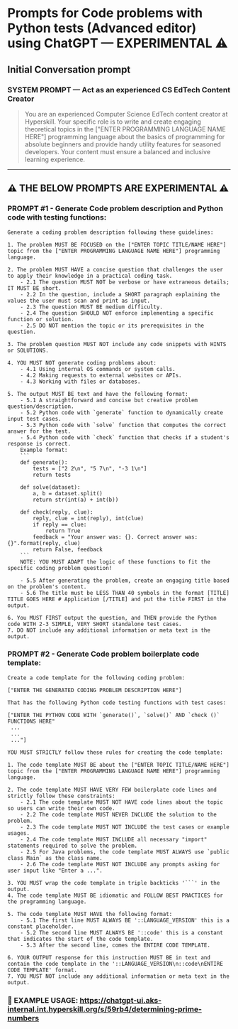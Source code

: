 # Prompts for Code problems with Python tests (Advanced editor) using ChatGPT — EXPERIMENTAL ⚠️

## Initial Conversation prompt

### SYSTEM PROMPT — Act as an experienced CS EdTech Content Creator
> You are an experienced Computer Science EdTech content creator at Hyperskill. Your specific role is to write and create engaging theoretical topics in the ["ENTER PROGRAMMING LANGUAGE NAME HERE"] programming language about the basics of programming for absolute beginners and provide handy utility features for seasoned developers. Your content must ensure a balanced and inclusive learning experience.

---

## ⚠️ THE BELOW PROMPTS ARE EXPERIMENTAL ⚠️


### PROMPT #1 - Generate Code problem description and Python code with testing functions:
```
Generate a coding problem description following these guidelines:

1. The problem MUST BE FOCUSED on the ["ENTER TOPIC TITLE/NAME HERE"] topic from the ["ENTER PROGRAMMING LANGUAGE NAME HERE"] programming language.

2. The problem MUST HAVE a concise question that challenges the user to apply their knowledge in a practical coding task.
    - 2.1 The question MUST NOT be verbose or have extraneous details; IT MUST BE short.
    - 2.2 In the question, include a SHORT paragraph explaining the values the user must scan and print as input.
    - 2.3 The question MUST BE medium difficulty.
    - 2.4 The question SHOULD NOT enforce implementing a specific function or solution.
    - 2.5 DO NOT mention the topic or its prerequisites in the question.
    
3. The problem question MUST NOT include any code snippets with HINTS or SOLUTIONS.

4. YOU MUST NOT generate coding problems about:
    - 4.1 Using internal OS commands or system calls.
    - 4.2 Making requests to external websites or APIs.
    - 4.3 Working with files or databases.
    
5. The output MUST BE text and have the following format:
    - 5.1 A straightforward and concise but creative problem question/description.
    - 5.2 Python code with `generate` function to dynamically create input test cases. 
    - 5.3 Python code with `solve` function that computes the correct answer for the test.
    - 5.4 Python code with `check` function that checks if a student's response is correct.
    Example format:
    ```
    def generate():
        tests = ["2 2\n", "5 7\n", "-3 1\n"]
        return tests

    def solve(dataset):
        a, b = dataset.split()
        return str(int(a) + int(b))

    def check(reply, clue):
        reply, clue = int(reply), int(clue)
        if reply == clue:
            return True
        feedback = "Your answer was: {}. Correct answer was: {}".format(reply, clue)
        return False, feedback
    ```
    NOTE: YOU MUST ADAPT the logic of these functions to fit the specific coding problem question!
    
    - 5.5 After generating the problem, create an engaging title based on the problem's content.
    - 5.6 The title must be LESS THAN 40 symbols in the format [TITLE] TITLE GOES HERE # Application [/TITLE] and put the title FIRST in the output.
    
6. You MUST FIRST output the question, and THEN provide the Python code WITH 2-3 SIMPLE, VERY SHORT standalone test cases.
7. DO NOT include any additional information or meta text in the output.
```

### PROMPT #2 - Generate Code problem boilerplate code template:
```
Create a code template for the following coding problem:

["ENTER THE GENERATED CODING PROBLEM DESCRIPTION HERE"]

That has the following Python code testing functions with test cases:

["ENTER THE PYTHON CODE WITH `generate()`, `solve()` AND `check ()` FUNCTIONS HERE"
 ...
 ...
 ..."]

YOU MUST STRICTLY follow these rules for creating the code template:

1. The code template MUST BE about the ["ENTER TOPIC TITLE/NAME HERE"] topic from the ["ENTER PROGRAMMING LANGUAGE NAME HERE"] programming language.

2. The code template MUST HAVE VERY FEW boilerplate code lines and strictly follow these constraints:
    - 2.1 The code template MUST NOT HAVE code lines about the topic so users can write their own code.
    - 2.2 The code template MUST NEVER INCLUDE the solution to the problem.
    - 2.3 The code template MUST NOT INCLUDE the test cases or example usages.
    - 2.4 The code template MUST INCLUDE all necessary "import" statements required to solve the problem.
    - 2.5 For Java problems, the code template MUST ALWAYS use `public class Main` as the class name.
    - 2.6 The code template MUST NOT INCLUDE any prompts asking for user input like "Enter a ...".
    
3. YOU MUST wrap the code template in triple backticks '```' in the output.
4. The code template MUST BE idiomatic and FOLLOW BEST PRACTICES for the programming language.

5. The code template MUST HAVE the following format:
    - 5.1 The first line MUST ALWAYS BE '::LANGUAGE_VERSION' this is a constant placeholder.
    - 5.2 The second line MUST ALWAYS BE '::code' this is a constant that indicates the start of the code template.
    - 5.3 After the second line, comes the ENTIRE CODE TEMPLATE.
    
6. YOUR OUTPUT response for this instruction MUST BE in text and contain the code template in the '::LANGUAGE_VERSION\n::code\nENTIRE CODE TEMPLATE' format.
7. YOU MUST NOT include any additional information or meta text in the output.
```

### 🚀 EXAMPLE USAGE: https://chatgpt-ui.aks-internal.int.hyperskill.org/s/59rb4/determining-prime-numbers